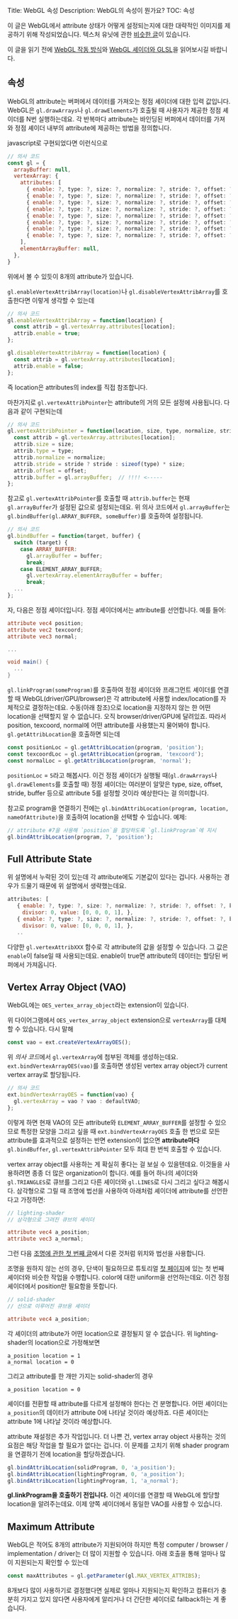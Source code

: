 Title: WebGL 속성
Description: WebGL의 속성이 뭔가요?
TOC: 속성


이 글은 WebGL에서 attribute 상태가 어떻게 설정되는지에 대한 대략적인 이미지를 제공하기 위해 작성되었습니다.
텍스처 유닛에 관한 [비슷한 글](webgl-texture-units.html)이 있습니다.

이 글을 읽기 전에 [WebGL 작동 방식](webgl-how-it-works.html)와 [WebGL 셰이더와 GLSL](https://webglfundamentals.org/webgl/lessons/webgl-shaders-and-glsl.html)을 읽어보시길 바랍니다.

## 속성

WebGL의 attribute는 버퍼에서 데이터를 가져오는 정점 셰이더에 대한 입력 값입니다.
WebGL은 `gl.drawArrays`나 `gl.drawElements`가 호출될 때 사용자가 제공한 정점 셰이더를 N번 실행하는데요.
각 반복마다 attribute는 바인딩된 버퍼에서 데이터를 가져와 정점 셰이더 내부의 attribute에 제공하는 방법을 정의합니다.

javascript로 구현되었다면 이런식으로

```js
// 의사 코드
const gl = {
  arrayBuffer: null,
  vertexArray: {
    attributes: [
      { enable: ?, type: ?, size: ?, normalize: ?, stride: ?, offset: ?, buffer: ?, divisor: 0, },
      { enable: ?, type: ?, size: ?, normalize: ?, stride: ?, offset: ?, buffer: ?, divisor: 0, },
      { enable: ?, type: ?, size: ?, normalize: ?, stride: ?, offset: ?, buffer: ?, divisor: 0, },
      { enable: ?, type: ?, size: ?, normalize: ?, stride: ?, offset: ?, buffer: ?, divisor: 0, },
      { enable: ?, type: ?, size: ?, normalize: ?, stride: ?, offset: ?, buffer: ?, divisor: 0, },
      { enable: ?, type: ?, size: ?, normalize: ?, stride: ?, offset: ?, buffer: ?, divisor: 0, },
      { enable: ?, type: ?, size: ?, normalize: ?, stride: ?, offset: ?, buffer: ?, divisor: 0, },
      { enable: ?, type: ?, size: ?, normalize: ?, stride: ?, offset: ?, buffer: ?, divisor: 0, },
    ],
    elementArrayBuffer: null,
  },
}
```

위에서 볼 수 있듯이 8개의 attribute가 있습니다.

`gl.enableVertexAttribArray(location)`나 `gl.disableVertexAttribArray`를 호출한다면 이렇게 생각할 수 있는데

```js
// 의사 코드
gl.enableVertexAttribArray = function(location) {
  const attrib = gl.vertexArray.attributes[location];
  attrib.enable = true;
};

gl.disableVertexAttribArray = function(location) {
  const attrib = gl.vertexArray.attributes[location];
  attrib.enable = false;
};
```

즉 location은 attributes의 index를 직접 참조합니다.

마찬가지로 `gl.vertexAttribPointer`는 attribute의 거의 모든 설정에 사용됩니다.
다음과 같이 구현되는데

```js
// 의사 코드
gl.vertexAttribPointer = function(location, size, type, normalize, stride, offset) {
  const attrib = gl.vertexArray.attributes[location];
  attrib.size = size;
  attrib.type = type;
  attrib.normalize = normalize;
  attrib.stride = stride ? stride : sizeof(type) * size;
  attrib.offset = offset;
  attrib.buffer = gl.arrayBuffer;  // !!!! <-----
};
```

참고로 `gl.vertexAttribPointer`를 호출할 때 `attrib.buffer`는 현재 `gl.arrayBuffer`가 설정된 값으로 설정되는데요.
위 의사 코드에서 `gl.arrayBuffer`는 `gl.bindBuffer(gl.ARRAY_BUFFER, someBuffer)`를 호출하여 설정됩니다.

```js
// 의사 코드
gl.bindBuffer = function(target, buffer) {
  switch (target) {
    case ARRAY_BUFFER:
      gl.arrayBuffer = buffer;
      break;
    case ELEMENT_ARRAY_BUFFER;
      gl.vertexArray.elementArrayBuffer = buffer;
      break;
  ...
};
```

자, 다음은 정점 셰이더입니다.
정점 셰이더에서는 attribute를 선언합니다.
예를 들어:

```glsl
attribute vec4 position;
attribute vec2 texcoord;
attribute vec3 normal;

...

void main() {
  ...
}
```

`gl.linkProgram(someProgram)`를 호출하여 정점 셰이더와 프래그먼트 셰이더를 연결할 때 WebGL(driver/GPU/browser)은 각 attribute에 사용할 index/location를 자체적으로 결정하는데요.
수동(아래 참조)으로 location을 지정하지 않는 한 어떤 location을 선택할지 알 수 없습니다.
오직 browser/driver/GPU에 달려있죠.
따라서 position, texcoord, normal에 어떤 attribute를 사용했는지 물어봐야 합니다.
`gl.getAttribLocation`을 호출하면 되는데

```js
const positionLoc = gl.getAttribLocation(program, 'position');
const texcoordLoc = gl.getAttribLocation(program, 'texcoord');
const normalLoc = gl.getAttribLocation(program, 'normal');
```

`positionLoc` = `5`라고 해봅시다.
이건 정점 셰이더가 실행될 때(`gl.drawArrays`나 `gl.drawElements`를 호출할 때) 정점 셰이더는 여러분이 알맞은 type, size, offset, stride, buffer 등으로 attribute 5를 설정할 것이라 예상한다는 걸 의미합니다.

참고로 program을 연결하기 전에는 `gl.bindAttribLocation(program, location, nameOfAttribute)`을 호출하여 location을 선택할 수 있습니다.
예제:

```js
// attribute #7을 사용해 `position`을 할당하도록 `gl.linkProgram`에 지시
gl.bindAttribLocation(program, 7, 'position');
```

## Full Attribute State

위 설명에서 누락된 것이 있는데 각 attribute에도 기본값이 있다는 겁니다.
사용하는 경우가 드물기 때문에 위 설명에서 생략했는데요.

```js
attributes: [
   { enable: ?, type: ?, size: ?, normalize: ?, stride: ?, offset: ?, buffer: ?,
   　divisor: 0, value: [0, 0, 0, 1], },
   { enable: ?, type: ?, size: ?, normalize: ?, stride: ?, offset: ?, buffer: ?,
   　divisor: 0, value: [0, 0, 0, 1], },
   ..
```

다양한 `gl.vertexAttribXXX` 함수로 각 attribute의 값을 설정할 수 있습니다.
그 값은 `enable`이 false일 때 사용되는데요.
enable이 true면 attribute의 데이터는 할당된 버퍼에서 가져옵니다.

<a id="vaos"></a>
## Vertex Array Object (VAO)

WebGL에는 `OES_vertex_array_object`라는 extension이 있습니다.

위 다이어그램에서 `OES_vertex_array_object` extension으로 `vertexArray`를 대체할 수 있습니다.
다시 말해

```js
const vao = ext.createVertexArrayOES();
```

위 *의사 코드*에서 `gl.vertexArray`에 첨부된 객체를 생성하는데요.
`ext.bindVertexArrayOES(vao)`를 호출하면 생성된 vertex array object가 current vertex array로 할당됩니다.

```js
// 의사 코드
ext.bindVertexArrayOES = function(vao) {
  gl.vertexArray = vao ? vao : defaultVAO;
};
```

이렇게 하면 현재 VAO의 모든 attribute와 `ELEMENT_ARRAY_BUFFER`를 설정할 수 있으므로 특정한 모양을 그리고 싶을 때 `ext.bindVertexArrayOES` 호출 한 번으로 모든 attribute를 효과적으로 설정하는 반면 extension이 없으면 **attribute마다** `gl.bindBuffer`, `gl.vertexAttribPointer` 모두 최대 한 번씩 호출할 수 있습니다.

vertex array object를 사용하는 게 확실히 좋다는 걸 보실 수 있을텐데요.
이것들을 사용하려면 종종 더 많은 organization이 합니다.
예를 들어 하나의 셰이더와 `gl.TRIANGLES`로 큐브를 그리고 다른 셰이더와 `gl.LINES`로 다시 그리고 싶다고 해봅시다.
삼각형으로 그릴 때 조명에 법선을 사용하여 아래처럼 셰이더에 attribute를 선언한다고 가정하면:

```glsl
// lighting-shader
// 삼각형으로 그려진 큐브의 셰이더

attribute vec4 a_position;
attribute vec3 a_normal;
```

그런 다음 [조명에 관한 첫 번째 글](webgl-3d-lighting-directional.html)에서 다룬 것처럼 위치와 법선을 사용합니다.

조명을 원하지 않는 선의 경우, 단색이 필요하므로 튜토리얼 [첫 페이지](webgl-fundamentals.html)에 있는 첫 번째 셰이더와 비슷한 작업을 수행합니다.
color에 대한 uniform을 선언하는데요.
이건 정점 셰이더에서 position만 필요함을 뜻합니다.

```glsl
// solid-shader
// 선으로 이루어진 큐브용 셰이더

attribute vec4 a_position;
```

각 셰이더의 attribute가 어떤 location으로 결정될지 알 수 없습니다.
위 lighting-shader의 location으로 가정해보면

```
a_position location = 1
a_normal location = 0
```

그리고 attribute를 한 개만 가지는 solid-shader의 경우

```
a_position location = 0
```

셰이더를 전환할 때 attribute를 다르게 설정해야 한다는 건 분명합니다.
어떤 셰이더는 `a_position`의 데이터가 attribute 0에 나타날 것이라 예상하죠.
다른 셰이더는 attribute 1에 나타날 것이라 예상합니다.

attribute 재설정은 추가 작업입니다.
더 나쁜 건, vertex array object 사용하는 것의 요점은 해당 작업을 할 필요가 없다는 겁니다.
이 문제를 고치기 위해 shader program을 연결하기 전에 location을 할당하겠습니다.

```js
gl.bindAttribLocation(solidProgram, 0, 'a_position');
gl.bindAttribLocation(lightingProgram, 0, 'a_position');
gl.bindAttribLocation(lightingProgram, 1, 'a_normal');
```

**gl.linkProgram을 호출하기 전입니다.**
이건 셰이더를 연결할 때 WebGL에 할당할 location을 알려주는데요.
이제 양쪽 셰이더에서 동일한 VAO를 사용할 수 있습니다.

## Maximum Attribute

WebGL은 적어도 8개의 attribute가 지원되어야 하지만 특정 computer / browser / implementation / driver는 더 많이 지원할 수 있습니다.
아래 호출을 통해 얼마나 많이 지원되는지 확인할 수 있는데

```js
const maxAttributes = gl.getParameter(gl.MAX_VERTEX_ATTRIBS);
```

8개보다 많이 사용하기로 결정했다면 실제로 얼마나 지원되는지 확인하고 컴퓨터가 충분히 가지고 있지 않다면 사용자에게 알리거나 더 간단한 셰이더로 fallback하는 게 좋습니다.

